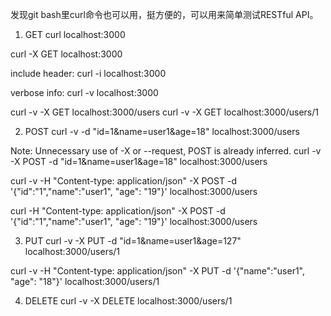 发现git bash里curl命令也可以用，挺方便的，可以用来简单测试RESTful API。

1. GET
curl localhost:3000

curl -X GET localhost:3000

include header:
curl -i localhost:3000

verbose info:
curl -v localhost:3000

curl -v -X GET localhost:3000/users
curl -v -X GET localhost:3000/users/1

2. POST
curl -v -d "id=1&name=user1&age=18" localhost:3000/users

Note: Unnecessary use of -X or --request, POST is already inferred.
curl -v -X POST -d "id=1&name=user1&age=18" localhost:3000/users

curl -v -H "Content-type: application/json" -X POST -d '{"id":"1","name":"user1", "age": "19"}' localhost:3000/users

curl -H "Content-type: application/json" -X POST -d '{"id":"1","name":"user1", "age": "19"}' localhost:3000/users

3. PUT
curl -v -X PUT -d "id=1&name=user1&age=127" localhost:3000/users/1

curl -v -H "Content-type: application/json" -X PUT -d '{"name":"user1", "age": "18"}' localhost:3000/users/1

4. DELETE
curl -v -X DELETE localhost:3000/users/1
